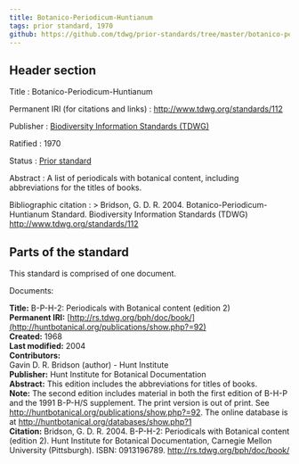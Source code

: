 ```yaml
---
title: Botanico-Periodicum-Huntianum
tags: prior standard, 1970
github: https://github.com/tdwg/prior-standards/tree/master/botanico-periodicum-huntianum
---
```


## Header section

Title
: Botanico-Periodicum-Huntianum

Permanent IRI (for citations and links)
: <http://www.tdwg.org/standards/112>

Publisher
: [Biodiversity Information Standards (TDWG)](https://www.tdwg.org/)

Ratified
: 1970

Status
: [Prior standard](https://www.tdwg.org/standards/status-and-categories/)

Abstract
: A list of periodicals with botanical content, including abbreviations for the titles of books.

Bibliographic citation
: > Bridson, G. D. R. 2004. Botanico-Periodicum-Huntianum Standard. Biodiversity Information Standards (TDWG) http://www.tdwg.org/standards/112

## Parts of the standard

This standard is comprised of one document. 

Documents:

**Title:** B-P-H-2: Periodicals with Botanical content (edition 2) \
**Permanent IRI:** [http://rs.tdwg.org/bph/doc/book/](http://huntbotanical.org/publications/show.php?=92) \
**Created:** 1968 \
**Last modified:** 2004 \
**Contributors:** \
Gavin D. R. Bridson (author) - Hunt Institute \
**Publisher:** Hunt Institute for Botanical Documentation \
**Abstract:** This edition includes the abbreviations for titles of books. \
**Note:** The second edition includes material in both the first edition of B-H-P and the 1991 B-P-H/S supplement.  The print version is out of print.  See http://huntbotanical.org/publications/show.php?=92. The online database is at http://huntbotanical.org/databases/show.php?1 \
**Citation:** Bridson, G. D. R. 2004. B-P-H-2: Periodicals with Botanical content (edition 2). Hunt Institute for Botanical Documentation, Carnegie Mellon University (Pittsburgh). ISBN: 0913196789. http://rs.tdwg.org/bph/doc/book/

